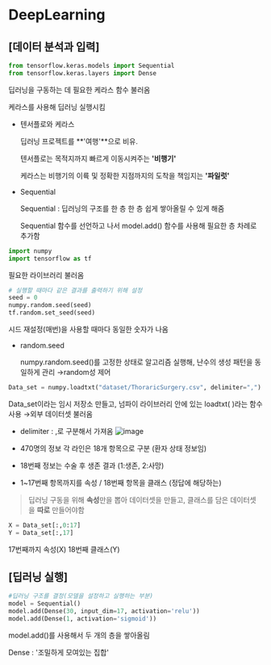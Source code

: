 # DeepLearning

## [데이터 분석과 입력]

```python
from tensorflow.keras.models import Sequential 
from tensorflow.keras.layers import Dense
```

딥러닝을 구동하는 데 필요한 케라스 함수 불러옴

케라스를 사용해 딥러닝 실행시킴

- 텐서플로와 케라스

    딥러닝 프로젝트를 **'여행'**으로 비유.

    텐서플로는 목적지까지 빠르게 이동시켜주는 **'비행기'**

    케라스는 비행기의 이륙 및 정확한 지점까지의 도착을 책임지는 **'파일럿'**

- Sequential

    Sequential : 딥러닝의 구조를 한 층 한 층 쉽게 쌓아올릴 수 있게 해줌

    Sequential 함수를 선언하고 나서 model.add() 함수를 사용해 필요한 층 차례로 추가함

```python
import numpy
import tensorflow as tf
```

필요한 라이브러리 불러옴

```python
# 실행할 때마다 같은 결과를 출력하기 위해 설정
seed = 0
numpy.random.seed(seed)
tf.random.set_seed(seed)
```

시드 재설정(매번)을 사용할 때마다 동일한 숫자가 나옴

- random.seed

    numpy.random.seed()를 고정한 상태로 알고리즘 실행해, 난수의 생성 패턴을 동일하게 관리 →random성 제어

```python
Data_set = numpy.loadtxt("dataset/ThoraricSurgery.csv", delimiter=",")
```

Data_set이라는 임시 저장소 만들고, 넘파이 라이브러리 안에 있는 loadtxt( )라는 함수 사용 →외부 데이터셋 불러옴

- delimiter : ,로 구분해서 가져옴
![image](https://user-images.githubusercontent.com/71601986/126145573-02323636-6b11-4aed-aa9c-b9a046ebb122.png)


- 470명의 정보 각 라인은 18개 항목으로 구분 (환자 상태 정보임)
- 18번째 정보는 수술 후 생존 결과 (1:생존, 2:사망)
- 1~17번째 항목까지를 속성 / 18번째 항목을 클래스 (정답에 해당하는)

> 딥러닝 구동을 위해 **속성**만을 뽑아 데이터셋을 만들고, 클래스를 담은 데이터셋을 **따로** 만들어야함

```python
X = Data_set[:,0:17]
Y = Data_set[:,17]
```

17번째까지 속성(X) 18번째 클래스(Y)

## [딥러닝 실행]

```python
#딥러닝 구조를 결정(모델을 설정하고 실행하는 부분)
model = Sequential()
model.add(Dense(30, input_dim=17, activation='relu'))
model.add(Dense(1, activation='sigmoid'))
```

model.add()를 사용해서 두 개의 층을 쌓아올림

Dense : '조밀하게 모여있는 집합'
